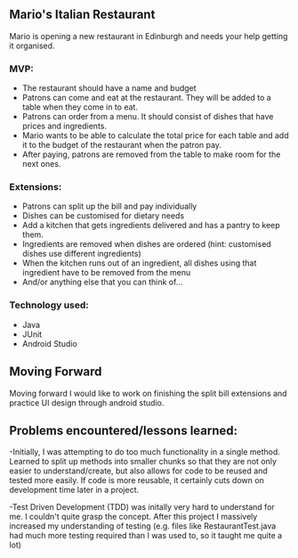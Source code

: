 ## Mario's Italian Restaurant

Mario is opening a new restaurant in Edinburgh and needs your help getting it organised.

### MVP:

- The restaurant should have a name and budget
- Patrons can come and eat at the restaurant. They will be added to a table when they come in to eat.
- Patrons can order from a menu. It should consist of dishes that have prices and ingredients.
- Mario wants to be able to calculate the total price for each table and add it to the budget of the restaurant when the patron pay.
- After paying, patrons are removed from the table to make room for the next ones.

### Extensions:

- Patrons can split up the bill and pay individually
- Dishes can be customised for dietary needs
- Add a kitchen that gets ingredients delivered and has a pantry to keep them.
- Ingredients are removed when dishes are ordered (hint: customised dishes use different ingredients)
- When the kitchen runs out of an ingredient, all dishes using that ingredient have to be removed from the menu
- And/or anything else that you can think of...

### Technology used:

- Java
- JUnit
- Android Studio


## Moving Forward

Moving forward I would like to work on finishing the split bill extensions and practice UI design through android studio.


## Problems encountered/lessons learned:

-Initially, I was attempting to do too much functionality in a single method. Learned to split up methods into smaller chunks so that they are not only easier to understand/create, but also allows for code to be reused and tested more easily. If code is more reusable, it certainly cuts down on development time later in a project.

-Test Driven Development (TDD) was initally very hard to understand for me. I couldn't quite grasp the concept. After this project I massively increased my understanding of testing (e.g. files like RestaurantTest.java had much more testing required than I was used to, so it taught me quite a lot)


